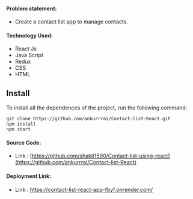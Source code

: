 #### Problem statement:
 - Create a contact list app to manage contacts.

#### Technology Used:
 - React Js
 - Java Script
 - Redux
 - CSS
 - HTML

 ## Install

To install all the dependences of the project, run the following command:

    git clone https://github.com/ankurrrai/Contact-list-React.git
    npm install
    npm start


#### Source Code:
 - Link : [https://github.com/shakti1590/Contact-list-using-react](https://github.com/ankurrrai/Contact-list-React)


#### Deployment Link:
 - Link : https://contact-list-react-app-fbyf.onrender.com/



